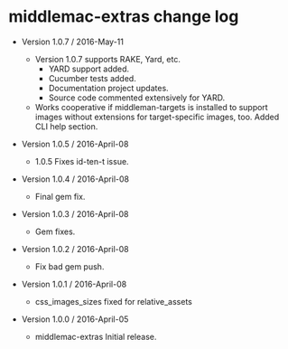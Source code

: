 middlemac-extras change log
===========================

- Version 1.0.7 / 2016-May-11

  - Version 1.0.7 supports RAKE, Yard, etc.
      - YARD support added.
      - Cucumber tests added.
      - Documentation project updates.
      - Source code commented extensively for YARD.
  - Works cooperative if middleman-targets is installed to support images without extensions for target-specific images, too. Added CLI help section.

- Version 1.0.5 / 2016-April-08

  - 1.0.5 Fixes id-ten-t issue.

- Version 1.0.4 / 2016-April-08

  - Final gem fix.

- Version 1.0.3 / 2016-April-08

  - Gem fixes.

- Version 1.0.2 / 2016-April-08

  - Fix bad gem push.

- Version 1.0.1 / 2016-April-08

  - css_images_sizes fixed for relative_assets

- Version 1.0.0 / 2016-April-05

  - middlemac-extras
    Initial release.
